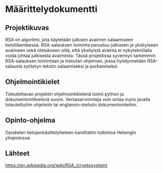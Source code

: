 
# Määrittelydokumentti

## Projektikuvas

RSA on algoritmi, jota käytetään julkisen avaimen salaamiseen tietoliikenteessä. RSA-salauksen toiminta perustuu julkiseen ja yksityiseen avaimeen sekä oletukseen siitä, että yksityistä avainta ei nykytekniilalla voida johtaa julkisesta avaimesta. Tässä projektissa syvennyn tarkemmin RSA-salauksen toimintaan ja toteutan ohjelman, jossa hyödynnetään RSA-salausta syötetyn tekstin salaamiseksi ja purkamiseksi.

## Ohjelmointikielet

Toteutettavan projektin ohjelmointikielenä toimii python ja dokumentointikielenä suomi. Vertaisarviointeja voin antaa myös javalla toteutettuihin ohjelmiin tai englannin-kielisiin dokumentointeihin.

## Opinto-ohjelma

Opiskelen tietojenkäsittelytieteen kanditattin tutkintoa Helsingin yliopistossa.

## Lähteet

https://en.wikipedia.org/wiki/RSA_(cryptosystem)


